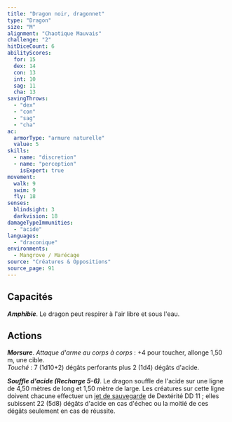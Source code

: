 ```yaml
---
title: "Dragon noir, dragonnet"
type: "Dragon"
size: "M"
alignment: "Chaotique Mauvais"
challenge: "2"
hitDiceCount: 6
abilityScores:
  for: 15
  dex: 14
  con: 13
  int: 10
  sag: 11
  cha: 13
savingThrows: 
  - "dex"
  - "con"
  - "sag"
  - "cha"
ac: 
  armorType: "armure naturelle"
  value: 5
skills: 
  - name: "discretion"
  - name: "perception"
    isExpert: true
movement: 
  walk: 9
  swim: 9
  fly: 18
senses: 
  blindsight: 3
  darkvision: 18
damageTypeImmunities: 
  - "acide"
languages: 
  - "draconique"
environments:
  - Mangrove / Marécage
source: "Créatures & Oppositions"
source_page: 91
---
```

## Capacités
_**Amphibie**_. Le dragon peut respirer à l'air libre et sous l'eau.

## Actions
_**Morsure**_. _Attaque d'arme au corps à corps_ : +4 pour toucher, allonge 1,50 m, une cible.  
_Touché_ : 7 (1d10+2) dégâts perforants plus 2 (1d4) dégâts d'acide.

_**Souffle d'acide (Recharge 5-6)**_. Le dragon souffle de l'acide sur une ligne de 4,50 mètres de long et 1,50 mètre de large. Les créatures sur cette ligne doivent chacune effectuer un [jet de sauvegarde](/utiliser-les-caracteristiques#jets-de-sauvegarde) de Dextérité DD 11 ; elles subissent 22 (5d8) dégâts d'acide en cas d'échec ou la moitié de ces dégâts seulement en cas de réussite.
